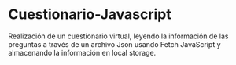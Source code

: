 # Cuestionario-Javascript

Realización de un cuestionario virtual, leyendo la información de las preguntas a través de un archivo Json usando Fetch JavaScript y almacenando la información en local storage.
